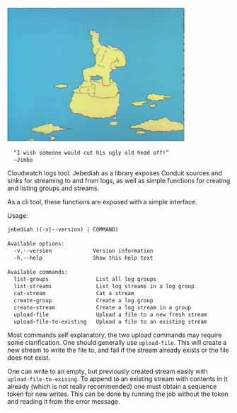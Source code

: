 ![statue](images/jepediah.png)
```
  “I wish someone would cut his ugly old head off!”
  ―Jimbo
```

Cloudwatch logs tool. Jebediah as a library exposes Conduit sources and sinks for streaming to and from logs,
as well as simple functions for creating and listing groups and streams.

As a cli tool, these functions are exposed with a simple interface.

Usage:
```
jebediah ((-v|--version) | COMMAND)

Available options:
  -v,--version             Version information
  -h,--help                Show this help text

Available commands:
  list-groups               List all log groups
  list-streams              List log streams in a log group
  cat-stream                Cat a stream
  create-group              Create a log group
  create-stream             Create a log stream in a group
  upload-file               Upload a file to a new fresh stream
  upload-file-to-existing   Upload a file to an existing stream
```

Most commands self explanatory, the two upload commands may require some clarification. One should generally
use `upload-file`. This will create a new stream to write the file to, and fail if the stream already exists
or the file does not exist.

One can write to an empty, but previously created stream easily with `upload-file-to-exising`. To append to
an existing stream with contents in it already (which is not really recommended) one must obtain a sequence
token for new writes. This can be done by running the job without the token and reading it from the error
message.

